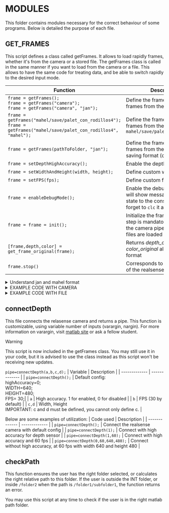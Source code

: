 # MODULES
This folder contains modules necessary for the correct behaviour of some programs.
Below is detailed the purpose of each file.

## GET_FRAMES
This script defines a class called getFrames. It allows to load rapidly frames, whether it's from the camera or a stored file. 
The getFrames class is called in the same manner if you want to load from the camera or a file.
This allows to have the same code for treating data, and be able to switch rapidly to the desired input mode.


| Function  | Description |
| ------------- | ------------- |
| ```frame = getFrames();```<br/>```frame = getFrames("camera");```<br/>```frame = getFrames("camera", "jan");```  | Define the frame class to load frames from the camera |
| ```frame = getFrames("mahel/save/palet_con_rodillos4");```<br/>```frame = getFrames("mahel/save/palet_con_rodillos4", "mahel");```  | Define the frame class to load frames from the folder ```mahel/save/palet_con_rodillos4```|
| ```frame = getFrames(pathToFolder, "jan");```  | Define the frame class to load frames from the file in _jan_ saving format (default is _mahel_) |
| ```frame = setDepthHighAccuracy();``` | Enable the depth high accuracy |
| ```frame = setWidthAndHeight(width, height);``` | Define custom width and height |
| ```frame = setFPS(fps);``` | Define custom fps |
| ```frame = enableDebugMode();``` | Enable the debug mode. This will show messages about each state to the console. Don't forget to ```clc``` it after! |
| ```frame = frame = init();``` | Initialize the frame class. This step is mandatory as it is when the camera pipe is created / the files are loaded |
| ```[frame,depth,color] = get_frame_original(frame);``` | Returns _depth_original_ and _color_original_ already in image format |
| ```frame.stop()``` | Corresponds to the ```pipe.stop()``` of the realsense code |

<details>

<summary>Understand jan and mahel format</summary>

Due to the limitations in terms of performance and sizes available to upload in github, two saving formats have been defined.
The getFrames class intends to simplify the use of them. 

jan format: 
This format intends to save all data to one .mat file. This includes color, depth but also fps and time for each frame.

mahel format: 
This format splits each section onto separate files. This allows for smaller files, which can easily be uploaded through github.
It does not yet include fps and time for each frame.

</details>

<details>

<summary>EXAMPLE CODE WITH CAMERA</summary>

```matlab
frame = getFrames(); % Create frame to use camera
frame = frame.init(); % Calling the init function is mandatory

while (frame.isActive)
   % Wait for a new frame set
   disp("Getting frame");

   [frame,depth,color] = frame.get_frame_original(); % Get the frame

   color_img_resized = imresize(color, [480, 640]);

   imshowpair(depth,color_img_resized,"montage");
end
```
Switching from camera to file is as easy as replacing ```frame = getFrames();``` to ```frame = getFrames("mahel/save/palet_con_rodillos4");```

</details>

<details>

<summary>EXAMPLE CODE WITH FILE</summary>

```matlab
targetPath = "mahel/save/palet_con_rodillos4";
frame = getFrames(targetPath); %Create frame to use file at path
frame = frame.init(); % Calling the init function is mandatory

while (frame.isActive)
   % Wait for a new frame set
   disp("Getting frame");

   [frame,depth,color] = frame.get_frame_original(); % Get the frame

   color_img_resized = imresize(color, [480, 640]);

   imshowpair(depth,color_img_resized,"montage");
end
```
Switching from file to camera is as easy as replacing ```frame = getFrames("mahel/save/palet_con_rodillos4");``` to ```frame = getFrames();```

</details>

## connectDepth
This file connects the relasense camera and returns a pipe.
This function is customizable, using variable number of inputs (varargin, nargin).
For more information on varargin, visit [matlab site](https://mathworks.com/help/matlab/ref/varargin.html) or ask a fellow student.

> [!WARNING]
> This script is now included in the getFrames class. You may still use it in your code, but it is advised to use the class instead as this script won't be receiving new updates.

```pipe=connectDepth(a,b,c,d);```
| Variable  | Description |
| ------------- | ------------- |
| ```pipe=connectDepth();```  | Default config: <br/> highAccuracy=0;<br/>WIDTH=640;<br/>HEIGHT=480;<br/>FPS= 30;|
| ```a```  | High accuracy. 1 for enabled, 0 for disabled  |
| ```b```  | FPS (30 by default)  |
| ```c,d```  | Width, Height<br/>IMPORTANT: c and d must be defined, you cannot only define c.  |

Below are some examples of utilization: 
| Code used  | Description |
| ------------- | ------------- |
| ```pipe=connectDepth();```  | Connect the realsense camera with default config  |
| ```pipe=connectDepth(1);```  | Connect with high accuracy for depth sensor  |
| ```pipe=connectDepth(1,60);```  | Connect with high accuracy and 60 fps  |
| ```pipe=connectDepth(0,60,640,480);```  | Connect without high accuracy, at 60 fps with width 640 and height 480  |

## checkPath
This function ensures the user has the right folder selected, or calculates the right relative path to this folder. 
If the user is outside the INT folder, or inside ```/folder2``` when the path is ```/folder1/subfolder1```, the function returns an error.

You may use this script at any time to check if the user is in the right matlab path folder. 

